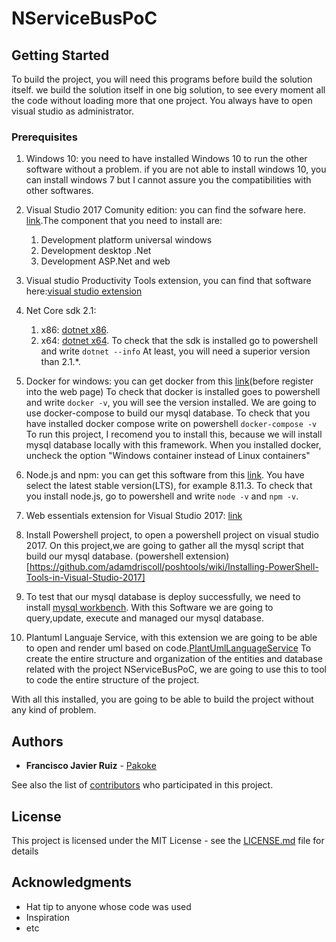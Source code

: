 # NServiceBusPoC


## Getting Started

To build the project, you will need this programs before build the solution itself. we build the solution itself in one big solution, to see every moment all the code without loading more that one project.
You always have to open visual studio as administrator.

### Prerequisites

1. Windows 10: you need to have installed Windows 10 to run the other software without a problem. if you are not able to install windows 10, you can install windows 7 but I cannot assure you the compatibilities with other softwares.

2. Visual Studio 2017 Comunity edition: you can find the sofware here.  [link](https://visualstudio.microsoft.com/thank-you-downloading-visual-studio/?sku=Community&rel=15).The component that you need to install are:
    1. Development platform universal windows
    2. Development desktop .Net
    3. Development ASP.Net and web

3. Visual studio Productivity Tools extension, you can find that software here:[visual studio extension](https://marketplace.visualstudio.com/items?itemName=VisualStudioProductTeam.ProductivityPowerPack2017)

4. Net Core sdk 2.1: 
    1. x86: [dotnet x86](https://www.microsoft.com/net/download/thank-you/dotnet-sdk-2.1.300-windows-x86-installer).
    2. x64: [dotnet x64](https://www.microsoft.com/net/download/thank-you/dotnet-sdk-2.1.300-windows-x64-installer).
    To check that the sdk is installed go to powershell and write ```` dotnet --info ````
    At least, you will need a superior version than 2.1.*.
    
5. Docker for windows: you can get docker from this [link](https://store.docker.com/editions/community/docker-ce-desktop-windows?tab=resources)(before register into the web page)
    To check that docker is installed goes to powershell and write ```` docker -v ````, you will see the version installed.
    We are going to use docker-compose to build our mysql database. To check that you have installed docker compose write on powershell ```` docker-compose -v ````
    To run this project, I recomend you to install this, because we will install mysql database locally with this framework.
    When you installed docker, uncheck the option "Windows container instead of Linux containers"

6. Node.js and npm: you can get this software from this [link](https://www.npmjs.com/get-npm). You have select the latest stable version(LTS), for example 8.11.3.
    To check that you install node.js, go to powershell and write ```` node -v ```` and ```` npm -v ````.
    
7. Web essentials extension for Visual Studio 2017: [link](https://marketplace.visualstudio.com/items?itemName=MadsKristensen.WebExtensionPack2017)

8. Install Powershell project, to open a powershell project on visual studio 2017. On this project,we are going to gather all the mysql script that build our mysql database.
    (powershell extension)[https://github.com/adamdriscoll/poshtools/wiki/Installing-PowerShell-Tools-in-Visual-Studio-2017]

9. To test that our mysql database is deploy successfully, we need to install [mysql workbench](https://www.mysql.com/products/workbench/). 
    With this Software we are going to query,update, execute and managed our mysql database.

10. Plantuml Languaje Service, with this extension we are going to be able to open and render uml based on code.[PlantUmlLanguageService](https://marketplace.visualstudio.com/items?itemName=KieranBorsden.PlantUmlLanguageService)
    To create the entire structure and organization of the entities and database related with the project NServiceBusPoC, we are going to use this to tool to code the entire structure of the project.

With all this installed, you are going to be able to build the project without any kind of problem.

## Authors

* **Francisco Javier Ruiz** - [Pakoke](https://github.com/Pakoke)

See also the list of [contributors](https://github.com/your/project/contributors) who participated in this project.

## License

This project is licensed under the MIT License - see the [LICENSE.md](LICENSE.md) file for details

## Acknowledgments

* Hat tip to anyone whose code was used
* Inspiration
* etc
